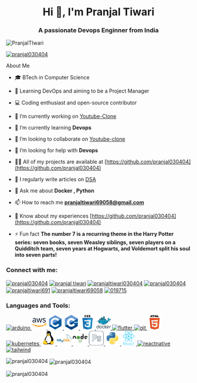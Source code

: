 <h1 align="center">Hi 👋, I'm Pranjal Tiwari</h1>
<h3 align="center">A passionate Devops Enginner from India</h3>

<p align="left"> <img src="https://komarev.com/ghpvc/?username=pranjal030404&label=Profile%20views&color=0e75b6&style=flat" alt="PranjalTIwari" /> </p>


<p align="left"> <a href="https://github.com/ryo-ma/github-profile-trophy"><img src="https://github-profile-trophy.vercel.app/?username=pranjal030404" alt="pranjal030404" /></a> </p>

About Me
- 🎓 BTech in Computer Science
- 🌱 Learning DevOps and aiming to be a Project Manager
- 💻 Coding enthusiast and open-source contributor
  
- 🔭 I’m currently working on [Youtube-Clone](https://github.com/pranjal030404/Youtube-Clone-.git)

- 🌱 I’m currently learning **Devops**

- 👯 I’m looking to collaborate on [Youtube-clone](https://github.com/pranjal030404/Youtube-Clone-.git)

- 🤝 I’m looking for help with **Devops**

- 👨‍💻 All of my projects are available at [https://github.com/pranjal030404](https://github.com/pranjal030404)

- 📝 I regularly write articles on [DSA](DSA)

- 💬 Ask me about **Docker , Python**

- 📫 How to reach me **pranjaltiwari69058@gmail.com**

- 📄 Know about my experiences [https://github.com/pranjal030404](https://github.com/pranjal030404)

- ⚡ Fun fact **The number 7 is a recurring theme in the Harry Potter series: seven books, seven Weasley siblings, seven players on a Quidditch team, seven years at Hogwarts, and Voldemort split his soul into seven parts!**

<h3 align="left">Connect with me:</h3>
<p align="left">
<a href="https://linkedin.com/in/pranjal030404" target="blank"><img align="center" src="https://raw.githubusercontent.com/rahuldkjain/github-profile-readme-generator/master/src/images/icons/Social/linked-in-alt.svg" alt="pranjal030404" height="30" width="40" /></a>
<a href="https://stackoverflow.com/users/pranjal tiwari" target="blank"><img align="center" src="https://raw.githubusercontent.com/rahuldkjain/github-profile-readme-generator/master/src/images/icons/Social/stack-overflow.svg" alt="pranjal tiwari" height="30" width="40" /></a>
<a href="https://kaggle.com/pranjaltiwari030404" target="blank"><img align="center" src="https://raw.githubusercontent.com/rahuldkjain/github-profile-readme-generator/master/src/images/icons/Social/kaggle.svg" alt="pranjaltiwari030404" height="30" width="40" /></a>
<a href="https://instagram.com/pranjal030404" target="blank"><img align="center" src="https://raw.githubusercontent.com/rahuldkjain/github-profile-readme-generator/master/src/images/icons/Social/instagram.svg" alt="pranjal030404" height="30" width="40" /></a>
<a href="https://www.hackerrank.com/pranjaltiwari691" target="blank"><img align="center" src="https://raw.githubusercontent.com/rahuldkjain/github-profile-readme-generator/master/src/images/icons/Social/hackerrank.svg" alt="pranjaltiwari691" height="30" width="40" /></a>
<a href="https://www.leetcode.com/pranjaltiwari69058" target="blank"><img align="center" src="https://raw.githubusercontent.com/rahuldkjain/github-profile-readme-generator/master/src/images/icons/Social/leet-code.svg" alt="pranjaltiwari69058" height="30" width="40" /></a>
<a href="https://discord.gg/019715" target="blank"><img align="center" src="https://raw.githubusercontent.com/rahuldkjain/github-profile-readme-generator/master/src/images/icons/Social/discord.svg" alt="019715" height="30" width="40" /></a>
</p>

<h3 align="left">Languages and Tools:</h3>
<p align="left"> <a href="https://www.arduino.cc/" target="_blank" rel="noreferrer"> <img src="https://cdn.worldvectorlogo.com/logos/arduino-1.svg" alt="arduino" width="40" height="40"/> </a> <a href="https://aws.amazon.com" target="_blank" rel="noreferrer"> <img src="https://raw.githubusercontent.com/devicons/devicon/master/icons/amazonwebservices/amazonwebservices-original-wordmark.svg" alt="aws" width="40" height="40"/> </a> <a href="https://www.cprogramming.com/" target="_blank" rel="noreferrer"> <img src="https://raw.githubusercontent.com/devicons/devicon/master/icons/c/c-original.svg" alt="c" width="40" height="40"/> </a> <a href="https://www.w3schools.com/cpp/" target="_blank" rel="noreferrer"> <img src="https://raw.githubusercontent.com/devicons/devicon/master/icons/cplusplus/cplusplus-original.svg" alt="cplusplus" width="40" height="40"/> </a> <a href="https://www.w3schools.com/css/" target="_blank" rel="noreferrer"> <img src="https://raw.githubusercontent.com/devicons/devicon/master/icons/css3/css3-original-wordmark.svg" alt="css3" width="40" height="40"/> </a> <a href="https://www.docker.com/" target="_blank" rel="noreferrer"> <img src="https://raw.githubusercontent.com/devicons/devicon/master/icons/docker/docker-original-wordmark.svg" alt="docker" width="40" height="40"/> </a> <a href="https://flutter.dev" target="_blank" rel="noreferrer"> <img src="https://www.vectorlogo.zone/logos/flutterio/flutterio-icon.svg" alt="flutter" width="40" height="40"/> </a> <a href="https://git-scm.com/" target="_blank" rel="noreferrer"> <img src="https://www.vectorlogo.zone/logos/git-scm/git-scm-icon.svg" alt="git" width="40" height="40"/> </a> <a href="https://www.w3.org/html/" target="_blank" rel="noreferrer"> <img src="https://raw.githubusercontent.com/devicons/devicon/master/icons/html5/html5-original-wordmark.svg" alt="html5" width="40" height="40"/> </a> <a href="https://kubernetes.io" target="_blank" rel="noreferrer"> <img src="https://www.vectorlogo.zone/logos/kubernetes/kubernetes-icon.svg" alt="kubernetes" width="40" height="40"/> </a> <a href="https://www.linux.org/" target="_blank" rel="noreferrer"> <img src="https://raw.githubusercontent.com/devicons/devicon/master/icons/linux/linux-original.svg" alt="linux" width="40" height="40"/> </a> <a href="https://www.mysql.com/" target="_blank" rel="noreferrer"> <img src="https://raw.githubusercontent.com/devicons/devicon/master/icons/mysql/mysql-original-wordmark.svg" alt="mysql" width="40" height="40"/> </a> <a href="https://nodejs.org" target="_blank" rel="noreferrer"> <img src="https://raw.githubusercontent.com/devicons/devicon/master/icons/nodejs/nodejs-original-wordmark.svg" alt="nodejs" width="40" height="40"/> </a> <a href="https://www.photoshop.com/en" target="_blank" rel="noreferrer"> <img src="https://raw.githubusercontent.com/devicons/devicon/master/icons/photoshop/photoshop-line.svg" alt="photoshop" width="40" height="40"/> </a> <a href="https://www.python.org" target="_blank" rel="noreferrer"> <img src="https://raw.githubusercontent.com/devicons/devicon/master/icons/python/python-original.svg" alt="python" width="40" height="40"/> </a> <a href="https://reactjs.org/" target="_blank" rel="noreferrer"> <img src="https://raw.githubusercontent.com/devicons/devicon/master/icons/react/react-original-wordmark.svg" alt="react" width="40" height="40"/> </a> <a href="https://reactnative.dev/" target="_blank" rel="noreferrer"> <img src="https://reactnative.dev/img/header_logo.svg" alt="reactnative" width="40" height="40"/> </a> <a href="https://tailwindcss.com/" target="_blank" rel="noreferrer"> <img src="https://www.vectorlogo.zone/logos/tailwindcss/tailwindcss-icon.svg" alt="tailwind" width="40" height="40"/> </a> </p>

<p><img align="left" src="https://github-readme-stats.vercel.app/api/top-langs?username=pranjal030404&show_icons=true&locale=en&layout=compact" alt="pranjal030404" /></p>

<p>&nbsp;<img align="center" src="https://github-readme-stats.vercel.app/api?username=pranjal030404&show_icons=true&locale=en" alt="pranjal030404" /></p>

<p><img align="center" src="https://github-readme-streak-stats.herokuapp.com/?user=pranjal030404&" alt="pranjal030404" /></p>


